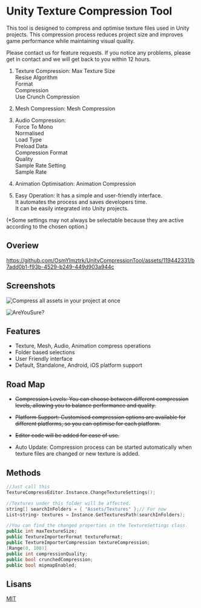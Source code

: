 
# Unity Texture Compression Tool

This tool is designed to compress and optimise texture files used in Unity projects. This compression process reduces project size and improves game performance while maintaining visual quality.

Please contact us for feature requests.
If you notice any problems, please get in contact and we will get back to you within 12 hours.

1. Texture Compression:
Max Texture Size\
Resise Algorithm\
Format\
Compression\
Use Crunch Compression

2. Mesh Compression:
Mesh Compression

3. Audio Compression:\
Force To Mono\
Normalised\
Load Type\
Preload Data\
Compression Format\
Quality\
Sample Rate Setting\
Sample Rate

4. Animation Optimisation:
Animation Compression

5. Easy Operation:
It has a simple and user-friendly interface.\
It automates the process and saves developers time.\
It can be easily integrated into Unity projects.

(*Some settings may not always be selectable because they are active according to the chosen option.)

## Overiew
https://github.com/OsmYlmztrk/UnityCompressionTool/assets/119442331/b7add0b1-f93b-4529-b249-449d903a944c

## Screenshots

![Compress all assets in your project at once](https://github.com/OsmYlmztrk/TextureCompress/assets/119442331/1d109e38-88b9-475e-840a-8ab14d5b8116)

![AreYouSure?](https://github.com/OsmYlmztrk/TextureCompress/assets/119442331/d6aad9df-9853-4b77-8be7-ed813152ec1a)

  
## Features

- Texture, Mesh, Audio, Animation compress operations
- Folder based selections
- User Friendly interface
- Default, Standalone, Android, iOS platform support

  
## Road Map

- ~~Compression Levels: You can choose between different compression levels, allowing you to balance performance and quality.~~

- ~~Platform Support: Customised compression options are available for different platforms, so you can optimise for each platform.~~

- ~~Editor code will be added for ease of use.~~
  
- Auto Update: Compression process can be started automatically when texture files are changed or new texture is added.


  
## Methods

```c++
//Just call this
TextureCompressEditor.Instance.ChangeTextureSettings();

//Textures under this folder will be affected.
string[] searchInFolders = { "Assets/Textures" };// For now
List<string> textures = Instance.GetTexturesPath(searchInFolders);

//You can find the changed properties in the TextureSettings class.
public int maxTextureSize;
public TextureImporterFormat textureFormat;
public TextureImporterCompression textureCompression;
[Range(0, 100)] 
public int compressionQuality;
public bool crunchedCompression;
public bool mipmapEnabled;
```

  
## Lisans

[MIT](https://choosealicense.com/licenses/mit/)

  
